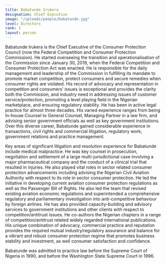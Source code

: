 ```yaml
---
title: Babatunde Irukera
designation: Chief Executive
image: "/uploads/people/babatunde.jpg"
level: Directors
rank: 1
layout: person
---
```


Babatunde Irukera is the Chief Executive of the Consumer Protection Council (now the Federal Competition and Consumer Protection Commission). He started overseeing the transition and operationalisation of the Commission since January 30, 2019, when the Federal Competition and Consumer Protection Act was enacted. He is responsible for the daily management and leadership of the Commission in fulfilling its mandate to promote market competition, protect consumers and secure remedies when consumer rights are violated. His record of advocacy and representation in competition and consumers’ issues is exceptional and provides the clarity both the Commission, and industry need in addressing issues of customer service/protection, promoting a level playing field in the Nigerian marketplace, and ensuring regulatory stability.  He has been in active legal practice for almost three decades. His varied experience ranges from being In-house Counsel to General Counsel, Managing Partner in a law firm, and advising senior government officials as well as key government institutions. Over this diverse career, Babatunde gained considerable experience in transactions, civil rights and commercial litigation, regulatory work, government relations and practice management.  

Key areas of significant litigation and resolution experience for Babatunde include medical malpractice.  He was key counsel in prosecution, negotiation and settlement of a large multi-jurisdictional case involving a major pharmaceutical company and the conduct of a clinical trial that resulted in injuries. He also played vital roles in sector related consumer protection advancements including advising the Nigerian Civil Aviation Authority with respect to its role in sector consumer protection. He led the initiative in developing current aviation consumer protection regulations as well as the Passenger Bill of Rights. He also led the team that revised existing aviation economic regulations and superintended a comprehensive regulatory and parliamentary investigation into anti-competitive behaviour by foreign airlines. He has also provided capacity-building and advisory services to government institutions and other clients with respect to competition/antitrust issues. He co-authors the Nigerian chapters in a range of competition/antitrust related widely regarded international publications.  His unique combination of advocacy, commercial practice and reputation provides the required mutual industry/regulatory assurance and balance for a vibrant and robust consumer protection regime that promotes business stability and investment, as well consumer satisfaction and confidence.  

Babatunde was admitted to practice law before the Supreme Court of Nigeria in 1990, and before the Washington State Supreme Court in 1996. 
 